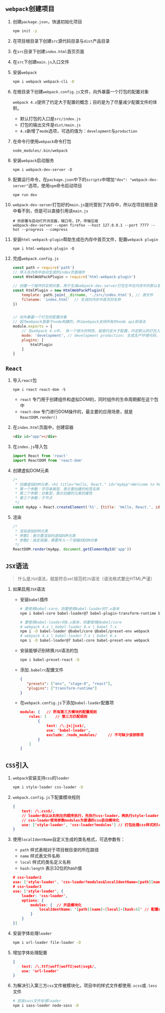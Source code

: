 ## `webpack`创建项目

1. 创建`package.json`，快速初始化项目

   ```sh
   npm init -y
   ```

2. 在项目根目录下创建`src`源代码目录与`dist`产品目录

3. 在`src`目录下创建`index.html`首页页面

4. 在`src`下创建`main.js`入口文件

5. 安装`webpack`

   ```sh
   npm i webpack webpack-cli -D
   ```

6. 在根目录下创建`webpack.config.js`文件，向外暴露一个打包的配置对象

   `webpack 4.x`提供了约定大于配置的概念；目的是为了尽量减少配置文件的体积。

   - 默认打包的入口是`src/index.js`
   - 打包的输出文件是`dist/main.js`
   - `4.x`新增了`mode`选项，可选的值为：`development`与`production`

7. 在命令行使用`webpack`命令打包

   ```sh
   node_modules/.bin/webpack
   ```

8. 安装`webpack`启动服务

   ```
   npm i webpack-dev-server -D
   ```

9. 配置运行命令，在`package.json`中下的`scripts`中增加`"dev": "webpack-dev-server"`选项，使用`npm`命令启动项目

   ```
   npm run dev
   ```

10. `webpack-dev-server`打包好的`main.js`是托管到了内存中，所以在项目根目录中看不到，但是可以直接引用该`main.js`

    ```
    # 热部署与启动打开浏览器，端口号，IP，传输压缩
    webpack-dev-server --open firefox --host 127.0.0.1 --port 7777 --hot --progress --compress
    ```

11. 安装`html-webpack-plugin`帮助生成在内存中首页文件，配置`webpack plugin`

    ```
    npm i html-webpack-plugin -D
    ```

12. 完成`webpack.config.js`

    ```js
    const path = require('path')
    // 导入在内存中自动生成的index页面插件
    const HtmlWebPackPlugin = require('html-webpack-plugin')
    
    // 创建一个插件的实例对象，用于生成webpack-dev-server打包生中在内存中的默认首页文件
    const htmlPlugin = new HtmlWebPackPlugin({
        template: path.join(__dirname, './src/index.html'), // 源文件
        filename: 'index.html'  // 生成的内存中首页的名称
    })
    
    
    // 向外暴露一个打包的配置对象
    // 因为webpack是基于node构建的，所以webpack支持所有的node api和语法
    module.exports = {
        // 在webpack 4.x中， 有一个很大的特性，就是约定大于配置，约定默认的打包入口路径是src -> index.js
        mode: 'development', // development production: 生成生产环境代码，会执行代码压缩
        plugins: [
            htmlPlugin
        ]
    }
    ```



## `React`

1. 导入`react`包

   ```
   npm i react react-dom -S
   ```

   - `react` 专门用于创建组件和虚拟DOM的，同时组件的生命周期都在这个包中
   - `react-dom` 专门进行DOM操作的，最主要的应用场景，就是`ReactDOM.render()`

2. 在`index.html`页面中，创建容器

   ```html
   <div id="app"></div>
   ```

3. 在`index.js`导入包

   ```javascript
   import React from 'react'
   import ReactDOM from 'react-dom'
   ```

4. 创建虚拟DOM元素

   ```js
   /*
    * 创建虚拟DOM元素，<h1 title="Hello, React." id="myApp">Welcome to React study.</h1>
    * 第一个参数：字符串类型，表示要创建的标签名称
    * 第二个参数：对象型，表示创建的元素的属性
    * 第三个参数：子节点
    */
   const myApp = React.createElement('h1', {title: 'Hello, React.', id: 'myApp'}, 'Welcome to React study.')
   ```

5. 渲染

   ```js
   /*
    * 渲染虚拟DOM元素
    * 参数1：表示要渲染的虚拟DOM元素
    * 参数2：指定容器，需要传入一个容器的DOM对象
    */
   ReactDOM.render(myApp, document.getElementById('app'))
   ```

   

## `JSX`语法

> 什么是`JSX`语法，就是符合`xml`规范的`JS`语法（语法格式要比HTML严谨）

1. 如果启用`JSX`语法

   - 安装`babel`插件

     ```sh
     # 要使用babel-core，则要使用babel-loader的7.x版本
     npm i babel-core babel-loader@7 babel-plugin-transform-runtime babel-preset-env babel-preset-stage-0 -D
     ```

     ```sh
     # 要使用babel-loader的8.x版本，则要使用@babel/core
     # webpack 4.x | bebel-loader 8.x | babel 7.x
     npm i -D babel-loader @babel/core @babel/preset-env webpack
     # webpack 4.x | babel-loader 7.x | babel 6.x
     npm i -D babel-loader@7 babel-core babel-preset-env webpack
     ```

   - 安装能够识别转换`JSX`语法的包

     ```sh
     npm i babel-preset-react -D
     ```

   - 添加`.babelrc`配置文件

     ```json
     {
     	"presets": ["env", "stage-0", "react"],
     	"plugins": ["transform-runtime"]
     }
     ```

   - 在`webpack.config.js`下添加`babel-loader`配置项

     ```json
     module: {   // 所有第三方模块的配置规则
         rules: [    // 第三方匹配规则
             { 
                 test: /\.js|jsx$/, 
                 use: 'babel-loader', 
                 exclude: /node_modules/     // 不可缺少该排除项
             }
         ]
     }
     ```



## `CSS`引入

1. `webpack`安装支持`css`的`loader`

   ```sh
   npm i style-loader css-loader -D
   ```

2. `webpack.config.js`下配置模块规则

   ```json
   {
       test: /\.css$/,
       // loader会以从右到左的顺序执行，先执行css-loader，再执行style-loader
       // css-loader使用参数modules为普通的css启动模块化
       use: ['style-loader', 'css-loader?modules'] // 打包处理css样式的loader
   }
   ```

3. 使用`localIdentName`自定义生成的类名格式，可选参数有：

   - `path` 样式表相对于项目根目录的所在路径
   - `name`  样式表文件名称
   - `local` 样式的类名定义名称
   - `hash:length` 表示32位的hash值

   ```json
   # css-loader2
   use: ['style-loader', 'css-loader?modules&localIdentName=[path][name]-[local]-[hash:6]']
   # css-loader3
   use: ['style-loader', {
       loader: 'css-loader',
       options: {
           modules: {  // 开启模块化
               localIdentName: '[path][name]-[local]-[hash:6]' // 配置css选择器生成类名规则
           }
       }
   }]
   ```

4. 安装字体处理`loader`

   ```sh
   npm i url-loader file-loader -D
   ```

5. 增加字体处理配置

   ```json
   {
       test: /\.ttf|woff|woff2|eot|svg$/,
       use: 'url-loader'
   }
   ```

6. 为解决引入第三方`css`文件被模块化，项目中的样式文件都使用`.scss`或`.less`文件

   ```sh
   # 安装sass文件处理loader
   npm i sass-loader node-sass -D
   ```

   
